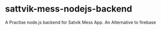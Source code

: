 # sattvik-mess-nodejs-backend
A Practise node.js backend for Satvik Mess App.
An Alternative to firebase
